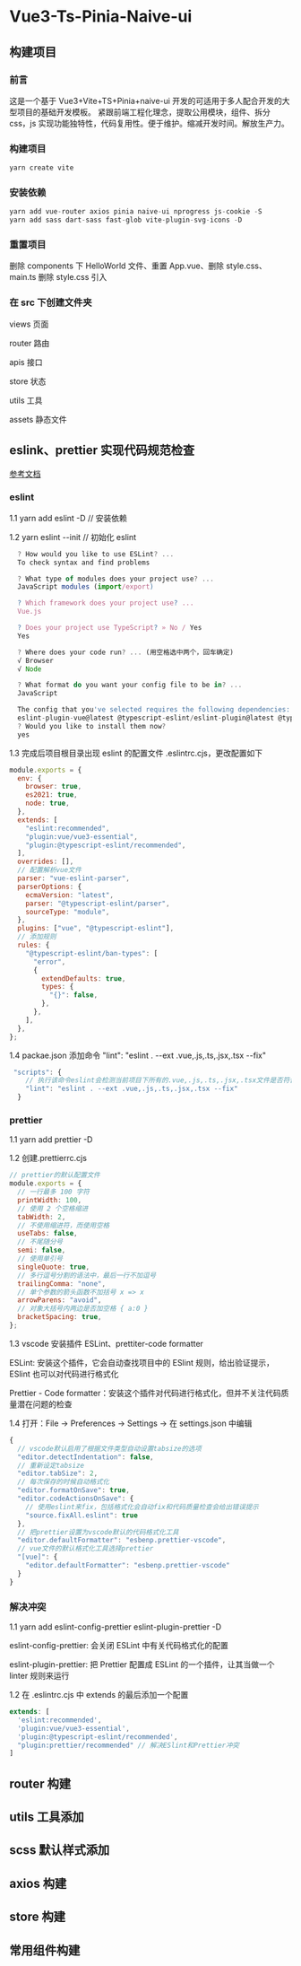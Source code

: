 # Vue3-Ts-Pinia-Naive-ui

## 构建项目

### 前言

这是一个基于 Vue3+Vite+TS+Pinia+naive-ui 开发的可适用于多人配合开发的大型项目的基础开发模板。
紧跟前端工程化理念，提取公用模块，组件、拆分 css，js 实现功能独特性，代码复用性。便于维护。缩减开发时间。解放生产力。

### 构建项目

```js
yarn create vite
```

### 安装依赖

```js
yarn add vue-router axios pinia naive-ui nprogress js-cookie -S
yarn add sass dart-sass fast-glob vite-plugin-svg-icons -D
```

### 重置项目

删除 components 下 HelloWorld 文件、重置 App.vue、删除 style.css、main.ts 删除 style.css 引入

### 在 src 下创建文件夹

views 页面

router 路由

apis 接口

store 状态

utils 工具

assets 静态文件

## eslink、prettier 实现代码规范检查

[参考文档](https://blog.csdn.net/m0_37873510/article/details/128692295?ops_request_misc=%257B%2522request%255Fid%2522%253A%2522167944801216800227444359%2522%252C%2522scm%2522%253A%252220140713.130102334..%2522%257D&request_id=167944801216800227444359&biz_id=0&utm_medium=distribute.pc_search_result.none-task-blog-2~all~sobaiduend~default-4-128692295-null-null.142^v75^insert_down38,201^v4^add_ask,239^v2^insert_chatgpt&utm_term=vue3%E4%BB%A3%E7%A0%81%E8%A7%84%E8%8C%83&spm=1018.2226.3001.4187)

### eslint

1.1 yarn add eslint -D // 安装依赖

1.2 yarn eslint --init // 初始化 eslint

```js
  ? How would you like to use ESLint? ...
  To check syntax and find problems

  ? What type of modules does your project use? ...
  JavaScript modules (import/export)

  ? Which framework does your project use? ...
  Vue.js

  ? Does your project use TypeScript? » No / Yes
  Yes

  ? Where does your code run? ... (用空格选中两个，回车确定)
  √ Browser
  √ Node

  ? What format do you want your config file to be in? ...
  JavaScript

  The config that you've selected requires the following dependencies:
  eslint-plugin-vue@latest @typescript-eslint/eslint-plugin@latest @typescript-eslint/parser@latest
  ? Would you like to install them now?
  yes
```

1.3 完成后项目根目录出现 eslint 的配置文件 .eslintrc.cjs，更改配置如下

```js
module.exports = {
  env: {
    browser: true,
    es2021: true,
    node: true,
  },
  extends: [
    "eslint:recommended",
    "plugin:vue/vue3-essential",
    "plugin:@typescript-eslint/recommended",
  ],
  overrides: [],
  // 配置解析vue文件
  parser: "vue-eslint-parser",
  parserOptions: {
    ecmaVersion: "latest",
    parser: "@typescript-eslint/parser",
    sourceType: "module",
  },
  plugins: ["vue", "@typescript-eslint"],
  // 添加规则
  rules: {
    "@typescript-eslint/ban-types": [
      "error",
      {
        extendDefaults: true,
        types: {
          "{}": false,
        },
      },
    ],
  },
};
```

1.4 packae.json 添加命令 "lint": "eslint . --ext .vue,.js,.ts,.jsx,.tsx --fix"

```js
 "scripts": {
 	// 执行该命令eslint会检测当前项目下所有的.vue,.js,.ts,.jsx,.tsx文件是否符合eslint的代码规范，并尝试自动修复
    "lint": "eslint . --ext .vue,.js,.ts,.jsx,.tsx --fix"
  }
```

### prettier

1.1 yarn add prettier -D

1.2 创建.prettierrc.cjs

```js
// prettier的默认配置文件
module.exports = {
  // 一行最多 100 字符
  printWidth: 100,
  // 使用 2 个空格缩进
  tabWidth: 2,
  // 不使用缩进符，而使用空格
  useTabs: false,
  // 不尾随分号
  semi: false,
  // 使用单引号
  singleQuote: true,
  // 多行逗号分割的语法中，最后一行不加逗号
  trailingComma: "none",
  // 单个参数的箭头函数不加括号 x => x
  arrowParens: "avoid",
  // 对象大括号内两边是否加空格 { a:0 }
  bracketSpacing: true,
};
```

1.3 vscode 安装插件 ESLint、prettiter-code formatter

ESLint: 安装这个插件，它会自动查找项目中的 ESlint 规则，给出验证提示，ESlint 也可以对代码进行格式化

Prettier - Code formatter：安装这个插件对代码进行格式化，但并不关注代码质量潜在问题的检查

1.4 打开：File -> Preferences -> Settings -> 在 settings.json 中编辑

```js
{
  // vscode默认启用了根据文件类型自动设置tabsize的选项
  "editor.detectIndentation": false,
  // 重新设定tabsize
  "editor.tabSize": 2,
  // 每次保存的时候自动格式化
  "editor.formatOnSave": true,
  "editor.codeActionsOnSave": {
    // 使用eslint来fix，包括格式化会自动fix和代码质量检查会给出错误提示
    "source.fixAll.eslint": true
  },
  // 把prettier设置为vscode默认的代码格式化工具
  "editor.defaultFormatter": "esbenp.prettier-vscode",
  // vue文件的默认格式化工具选择prettier
  "[vue]": {
    "editor.defaultFormatter": "esbenp.prettier-vscode"
  }
}

```

### 解决冲突

1.1 yarn add eslint-config-prettier eslint-plugin-prettier -D

eslint-config-prettier: 会关闭 ESLint 中有关代码格式化的配置

eslint-plugin-prettier: 把 Prettier 配置成 ESLint 的一个插件，让其当做一个 linter 规则来运行

1.2 在 .eslintrc.cjs 中 extends 的最后添加一个配置

```js
extends: [
  'eslint:recommended',
  'plugin:vue/vue3-essential',
  'plugin:@typescript-eslint/recommended',
  "plugin:prettier/recommended" // 解决ESlint和Prettier冲突
]
```

## router 构建

## utils 工具添加

## scss 默认样式添加

## axios 构建

## store 构建

## 常用组件构建
